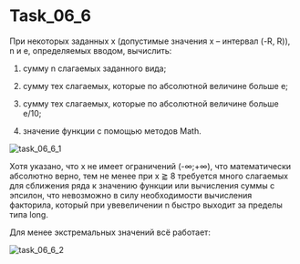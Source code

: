 # Task_06_6

При некоторых заданных x (допустимые значения x – интервал (-R, R)), n и e, определяемых вводом, вычислить:

1) сумму n слагаемых заданного вида;

2) сумму тех слагаемых, которые по абсолютной величине больше e;

3) сумму тех слагаемых, которые по абсолютной величине больше e/10;

4) значение функции с помощью методов Math.


![task_06_6_1](https://user-images.githubusercontent.com/71034843/101364503-b2808280-38b3-11eb-9ac9-1cae9db7ee6d.png)


Хотя указано, что x не имеет ограничений (-∞;+∞), что математически абсолютно верно, тем не менее при x ⪆ 8 требуется много слагаемых для сближения ряда к значению функции или вычисления суммы с эпсилон, что невозможно в силу необходимости вычисления факторила, который при увевеличении n быстро выходит за пределы типа long.



Для менее экстремальных значений всё работает:

![task_06_6_2](https://user-images.githubusercontent.com/71034843/101367044-c083d280-38b6-11eb-834c-5c85cdb5f5b7.png)

